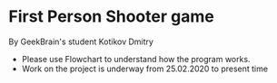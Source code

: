 # First Person Shooter game
By GeekBrain's student Kotikov Dmitry

- Please use Flowchart to understand how the program works.
- Work on the project is underway from 25.02.2020 to present time

